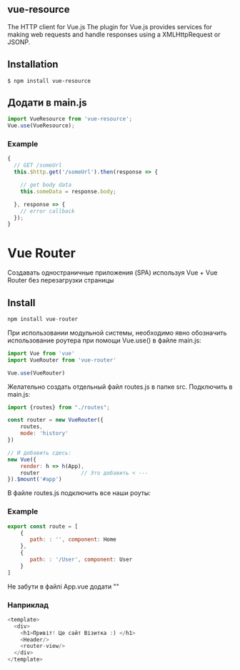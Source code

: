 ## vue-resource
The HTTP client for Vue.js
The plugin for Vue.js provides services for making web requests and handle responses using a XMLHttpRequest or JSONP.

## Installation

`$ npm install vue-resource`

## Додати в main.js

```js
import VueResource from 'vue-resource';
Vue.use(VueResource);
```

### Example
```js
{
  // GET /someUrl
  this.$http.get('/someUrl').then(response => {

    // get body data
    this.someData = response.body;

  }, response => {
    // error callback
  });
}
```

# Vue Router

Создавать одностраничные приложения (SPA) используя Vue + Vue Router без перезагрузки страницы

## Install

```js
npm install vue-router
```
При использовании модульной системы, необходимо явно обозначить использование роутера при помощи Vue.use() в файле main.js: 
```js
import Vue from 'vue'
import VueRouter from 'vue-router'

Vue.use(VueRouter)
```
Желательно создать отдельный файл routes.js в папке src. Подключить в main.js:

```js
import {routes} from "./routes";

const router = new VueRouter({
    routes,
    mode: 'history'
})

// И добавить сдесь:
new Vue({
    render: h => h(App),
    router             // Это добавить < ---
}).$mount('#app') 
```
 
В файле routes.js подключить все наши роуты:

### Example
```js
export const route = [
    {
       path: : '', component: Home        
    },
    {
       path: : '/User', component: User        
    }
]
```

Не забути в файлі App.vue додати "<router-view/>"
### Наприклад
```js
<template>
  <div>
    <h1>Привіт! Це сайт Візитка :) </h1>
    <Header/>
    <router-view/>
  </div>
</template>
```